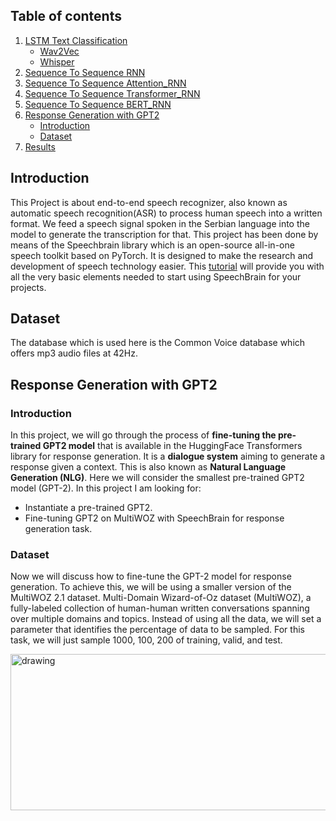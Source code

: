 ## Table of contents
1. [LSTM Text Classification](#LSTM_Text_Classification)
   - [Wav2Vec](#wav2vec)
   - [Whisper](#whisper)
3. [Sequence To Sequence RNN](#Seq2Seq_RNN)
4. [Sequence To Sequence Attention_RNN](#Seq2Seq_Attn_RNN)
5. [Sequence To Sequence Transformer_RNN](#Seq2Seq_Trans_RNN)
6. [Sequence To Sequence BERT_RNN](#Seq2Seq_BERT_RNN)
7. [Response Generation with GPT2](#NLG_GPT2)
   - [Introduction](#intro)
   - [Dataset](#dataset)
9. [Results](#results)


## <a name='introduction'></a> Introduction
This Project is about end-to-end speech recognizer, also known as automatic speech recognition(ASR) to process human speech into a written format. We feed a speech signal spoken in the Serbian language into the model to generate the transcription for that. This project has been done by means of the Speechbrain library which is an open-source all-in-one speech toolkit based on PyTorch. It is designed to make the research and development of speech technology easier. This [tutorial](https://speechbrain.readthedocs.io/en/latest/index.html) will provide you with all the very basic elements needed to start using SpeechBrain for your projects.

## <a name='dataset'></a> Dataset
The database which is used here is the Common Voice database which offers mp3 audio files at 42Hz. 



## <a name='NLG_GPT2'></a> Response Generation with GPT2
### <a name='intro'></a> Introduction
In this project, we will go through the process of **fine-tuning the pre-trained GPT2 model** that is available in the HuggingFace Transformers library for response generation. It is a **dialogue system** aiming to generate a response given a context. This is also known as **Natural Language Generation (NLG)**. Here we will consider the smallest pre-trained GPT2 model (GPT-2). In this project I am looking for:
- Instantiate a pre-trained GPT2.
- Fine-tuning GPT2 on MultiWOZ with SpeechBrain for response generation task.

### <a name='dataset'></a> Dataset
Now we will discuss how to fine-tune the GPT-2  model for response generation. To achieve this, we will be using a smaller version of the MultiWOZ 2.1 dataset. Multi-Domain Wizard-of-Oz dataset (MultiWOZ), a fully-labeled collection of human-human written conversations spanning over multiple domains and topics. Instead of using all the data, we will set a parameter that identifies the percentage of data to be sampled. For this task, we will just sample 1000, 100, 200 of training, valid, and test.

<img src="./Imgs/wav2vec_asr.png" alt="drawing" width="800" height="250"/>
